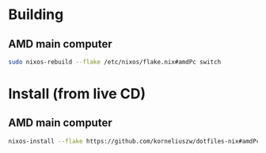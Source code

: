 # Building

## AMD main computer

```bash
sudo nixos-rebuild --flake /etc/nixos/flake.nix#amdPc switch
```

# Install (from live CD)

## AMD main computer

```bash
nixos-install --flake https://github.com/korneliuszw/dotfiles-nix#amdPc
```
